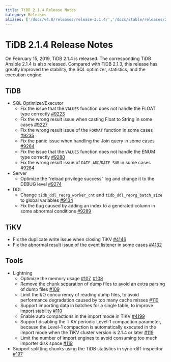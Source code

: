 ```yaml
---
title: TiDB 2.1.4 Release Notes
category: Releases
aliases: ['/docs/v4.0/releases/release-2.1.4/','/docs/stable/releases/2.1.4/']
---
```


# TiDB 2.1.4 Release Notes

On February 15, 2019, TiDB 2.1.4 is released. The corresponding TiDB Ansible 2.1.4 is also released. Compared with TiDB 2.1.3, this release has greatly improved the stability, the SQL optimizer, statistics, and the execution engine.

## TiDB

+ SQL Optimizer/Executor
    - Fix the issue that the `VALUES` function does not handle the FLOAT type correctly [#9223](https://github.com/pingcap/tidb/pull/9223)
    - Fix the wrong result issue when casting Float to String in some cases [#9227](https://github.com/pingcap/tidb/pull/9227)
    - Fix the wrong result issue of the `FORMAT` function in some cases [#9235](https://github.com/pingcap/tidb/pull/9235)
    - Fix the panic issue when handling the Join query in some cases [#9264](https://github.com/pingcap/tidb/pull/9264)
    - Fix the issue that the `VALUES` function does not handle the ENUM type correctly [#9280](https://github.com/pingcap/tidb/pull/9280)
    - Fix the wrong result issue of `DATE_ADD`/`DATE_SUB` in some cases [#9284](https://github.com/pingcap/tidb/pull/9284)
+ Server
    - Optimize the “reload privilege success” log and change it to the DEBUG level [#9274](https://github.com/pingcap/tidb/pull/9274)
+ DDL
    - Change `tidb_ddl_reorg_worker_cnt` and `tidb_ddl_reorg_batch_size` to global variables [#9134](https://github.com/pingcap/tidb/pull/9134)
    - Fix the bug caused by adding an index to a generated column in some abnormal conditions [#9289](https://github.com/pingcap/tidb/pull/9289)

## TiKV

- Fix the duplicate write issue when closing TiKV [#4146](https://github.com/tikv/tikv/pull/4146)
- Fix the abnormal result issue of the event listener in some cases [#4132](https://github.com/tikv/tikv/pull/4132)

## Tools

+ Lightning
    - Optimize the memory usage [#107](https://github.com/pingcap/tidb-lightning/pull/107), [#108](https://github.com/pingcap/tidb-lightning/pull/108)
    - Remove the chunk separation of dump files to avoid an extra parsing of dump files [#109](https://github.com/pingcap/tidb-lightning/pull/109)
    - Limit the I/O concurrency of reading dump files, to avoid performance degradation caused by too many cache misses [#110](https://github.com/pingcap/tidb-lightning/pull/110)
    - Support importing data in batches for a single table, to improve import stability [#110](https://github.com/pingcap/tidb-lightning/pull/113)
    - Enable auto compactions in the import mode in TiKV [#4199](https://github.com/tikv/tikv/pull/4199)
    - Support disabling the TiKV periodic Level-1 compaction parameter, because the Level-1 compaction is automatically executed in the import mode when the TiKV cluster version is 2.1.4 or later [#119](https://github.com/pingcap/tidb-lightning/pull/119)
    - Limit the number of import engines to avoid consuming too much importer disk space [#119](https://github.com/pingcap/tidb-lightning/pull/119)
+ Support splitting chunks using the TiDB statistics in sync-diff-inspector [#197](https://github.com/pingcap/tidb-tools/pull/197)